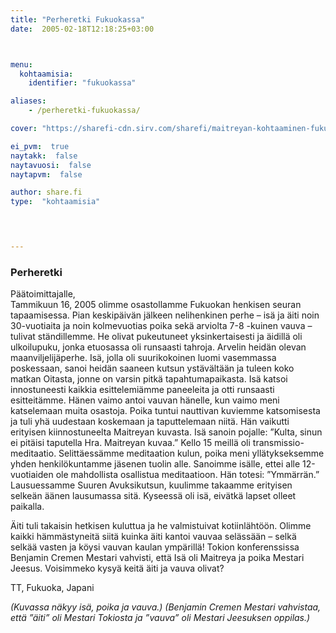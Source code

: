 ```yaml
---
title: "Perheretki Fukuokassa"
date:  2005-02-18T12:18:25+03:00



menu:
  kohtaamisia:
    identifier: "fukuokassa"

aliases:
    - /perheretki-fukuokassa/

cover: "https://sharefi-cdn.sirv.com/sharefi/maitreyan-kohtaaminen-fukuoka-japani-2005.jpg"

ei_pvm:  true
naytakk:  false
naytavuosi:  false
naytapvm:  false

author: share.fi
type:  "kohtaamisia"



 
---
```

<h3>Perheretki</h3>

Päätoimittajalle,<br>
Tammikuun 16, 2005 olimme osastollamme Fukuokan henkisen seuran tapaamisessa. Pian keskipäivän jälkeen nelihenkinen perhe – isä ja äiti noin 30-vuotiaita ja noin kolmevuotias poika sekä arviolta 7-8 -kuinen vauva – tulivat ständillemme. He olivat pukeutuneet yksinkertaisesti ja äidillä oli ulkoilupuku, jonka etuosassa oli runsaasti tahroja. Arvelin heidän olevan maanviljelijäperhe. Isä, jolla oli suurikokoinen luomi vasemmassa poskessaan, sanoi heidän saaneen kutsun ystävältään ja tuleen koko matkan Oitasta, jonne on varsin pitkä tapahtumapaikasta. Isä katsoi innostuneesti kaikkia esittelemiämme paneeleita ja otti runsaasti esitteitämme. Hänen vaimo antoi vauvan hänelle, kun vaimo meni katselemaan muita osastoja. Poika tuntui nauttivan kuviemme katsomisesta ja tuli yhä uudestaan koskemaan ja taputtelemaan niitä. Hän vaikutti erityisen kiinnostuneelta Maitreyan kuvasta. Isä sanoin pojalle: ”Kulta, sinun ei pitäisi taputella Hra. Maitreyan kuvaa.” Kello 15 meillä oli transmissio-meditaatio. Selittäessämme meditaation kulun, poika meni yllätykseksemme yhden henkilökuntamme jäsenen tuolin alle. Sanoimme isälle, ettei alle 12-vuotiaiden ole mahdollista osallistua meditaatioon. Hän totesi: ”Ymmärrän.” Lausuessamme Suuren Avuksikutsun, kuulimme takaamme erityisen selkeän äänen lausumassa sitä. Kyseessä oli isä, eivätkä lapset olleet paikalla.</p>
<p>Äiti tuli takaisin hetkisen kuluttua ja he valmistuivat kotiinlähtöön. Olimme kaikki hämmästyneitä siitä kuinka äiti kantoi vauvaa selässään – selkä selkää vasten ja köysi vauvan kaulan ympärillä! Tokion konferenssissa Benjamin Cremen Mestari vahvisti, että Isä oli Maitreya ja poika Mestari Jeesus. Voisimmeko kysyä keitä äiti ja vauva olivat?</p>
<p>TT, Fukuoka, Japani</p>
<p><em>(Kuvassa näkyy isä, poika ja vauva.) (Benjamin Cremen Mestari vahvistaa, että ”äiti” oli Mestari Tokiosta ja ”vauva” oli Mestari Jeesuksen oppilas.)</em></p>